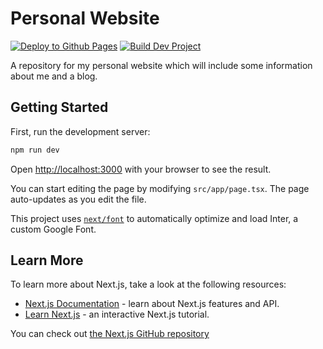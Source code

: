 # Personal Website

[![Deploy to Github Pages](https://github.com/ethan-mcconkey/personal-website/actions/workflows/build-and-deploy-main.yml/badge.svg)](https://github.com/ethan-mcconkey/personal-website/actions/workflows/build-and-deploy-main.yml)
[![Build Dev Project](https://github.com/ethan-mcconkey/personal-website/actions/workflows/build-dev.yml/badge.svg?branch=dev)](https://github.com/ethan-mcconkey/personal-website/actions/workflows/build-dev.yml)

A repository for my personal website which will include some information about me and a blog.

## Getting Started

First, run the development server:

```bash
npm run dev
```

Open [http://localhost:3000](http://localhost:3000) with your browser to see the result.

You can start editing the page by modifying `src/app/page.tsx`. The page auto-updates as you edit the file.

This project uses [`next/font`](https://nextjs.org/docs/basic-features/font-optimization) to automatically optimize and load Inter, a custom Google Font.

## Learn More

To learn more about Next.js, take a look at the following resources:

-   [Next.js Documentation](https://nextjs.org/docs) - learn about Next.js features and API.
-   [Learn Next.js](https://nextjs.org/learn) - an interactive Next.js tutorial.

You can check out [the Next.js GitHub repository](https://github.com/vercel/next.js/)
